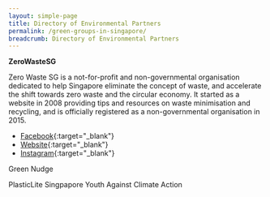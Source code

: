 ```yaml
---
layout: simple-page
title: Directory of Environmental Partners
permalink: /green-groups-in-singapore/
breadcrumb: Directory of Environmental Partners
---
```


**ZeroWasteSG**

Zero Waste SG is a not-for-profit and non-governmental organisation dedicated to help Singapore eliminate the concept of waste, and accelerate the shift towards zero waste and the circular economy. It started as a website in 2008 providing tips and resources on waste minimisation and recycling, and is officially registered as a non-governmental organisation in 2015.
* [Facebook](https://www.facebook.com/zerowastesg/){:target="_blank"} 
* [Website](http://www.zerowastesg.com){:target="_blank"} 
* [Instagram](https://www.instagram.com/zerowastesingapore){:target="_blank"} 

Green Nudge



PlasticLite
Singpapore Youth Against Climate Action
